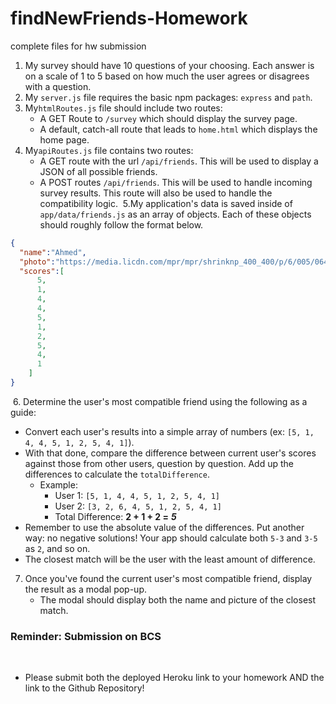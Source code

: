 # findNewFriends-Homework
complete files for hw submission
1. My survey should have 10 questions of your choosing. Each answer is on a scale of 1 to 5 based on how much the user agrees or disagrees with a question.
​
2. My `server.js` file requires the basic npm packages: `express` and `path`.
​
3. My`htmlRoutes.js` file should include two routes:
​
   * A GET Route to `/survey` which should display the survey page.
   * A default, catch-all route that leads to `home.html` which displays the home page.
​
4. My`apiRoutes.js` file contains two routes:
​
   * A GET route with the url `/api/friends`. This will be used to display a JSON of all possible friends.
   * A POST routes `/api/friends`. This will be used to handle incoming survey results. This route will also be used to handle the compatibility logic.
​
5.My application's data is saved inside of `app/data/friends.js` as an array of objects. Each of these objects should roughly follow the format below.
​
```json
{
  "name":"Ahmed",
  "photo":"https://media.licdn.com/mpr/mpr/shrinknp_400_400/p/6/005/064/1bd/3435aa3.jpg",
  "scores":[
      5,
      1,
      4,
      4,
      5,
      1,
      2,
      5,
      4,
      1
    ]
}
```
​
6. Determine the user's most compatible friend using the following as a guide:
​
   * Convert each user's results into a simple array of numbers (ex: `[5, 1, 4, 4, 5, 1, 2, 5, 4, 1]`).
   * With that done, compare the difference between current user's scores against those from other users, question by question. Add up the differences to calculate the `totalDifference`.
     * Example:
       * User 1: `[5, 1, 4, 4, 5, 1, 2, 5, 4, 1]`
       * User 2: `[3, 2, 6, 4, 5, 1, 2, 5, 4, 1]`
       * Total Difference: **2 + 1 + 2 =** **_5_**
   * Remember to use the absolute value of the differences. Put another way: no negative solutions! Your app should calculate both `5-3` and `3-5` as `2`, and so on.
   * The closest match will be the user with the least amount of difference.
​
7. Once you've found the current user's most compatible friend, display the result as a modal pop-up.
   * The modal should display both the name and picture of the closest match.
​
### Reminder: Submission on BCS
​
* Please submit both the deployed Heroku link to your homework AND the link to the Github Repository!
​
